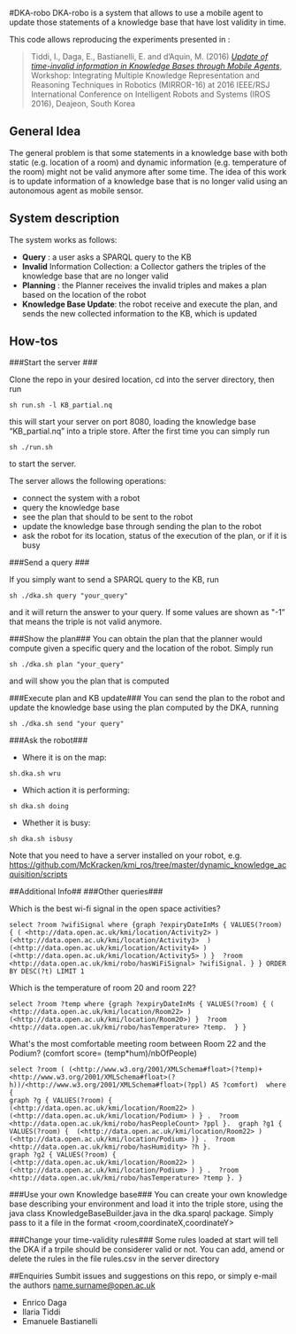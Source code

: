 #DKA-robo
DKA-robo is a system that allows to use a mobile agent to update those statements of a knowledge base that have lost validity in time.

This code allows reproducing the experiments presented in : 
> Tiddi, I., Daga, E., Bastianelli, E. and d’Aquin, M. (2016) [*Update of time-invalid information in Knowledge Bases through Mobile Agents*](http://aass.oru.se/Agora/MIRROR-2016/papers/MIRROR16_paper_2.pdf), Workshop: Integrating Multiple Knowledge Representation and Reasoning Techniques in Robotics (MIRROR-16) at 2016 IEEE/RSJ International Conference on Intelligent Robots and Systems (IROS 2016), Deajeon, South Korea  


## General Idea ##
The general problem is that some statements in a knowledge base with both static (e.g. location of a room) and dynamic information (e.g. temperature of the room) might not be valid anymore after some time. The idea of this work is to update information of a knowledge base that is no longer valid using an autonomous agent as mobile sensor.

## System description ##
The system works as follows:
- **Query** : a user asks a SPARQL query to the KB 
- **Invalid** Information Collection: a Collector gathers the triples of the knowledge base that are no longer valid 
- **Planning** : the Planner receives the invalid triples and makes a plan based on the location of the robot
- **Knowledge Base Update**: the robot receive and execute the plan, and sends the new collected information to the KB, which is updated

## How-tos ##

###Start the server ###

Clone the repo in your desired location, cd into the server directory, then run

```
sh run.sh -l KB_partial.nq
```

this will start your server on port 8080, loading the knowledge base “KB_partial.nq” into a triple store. After the first time you can simply run 

```
sh ./run.sh 
```
to start the server. 

The server allows the following operations:
- connect the system with a robot
- query the knowledge base
- see the plan that should to be sent to the robot
- update the knowledge base through sending the plan to the robot
- ask the robot for its location, status of the execution of the plan, or if it is busy

###Send a query ###

If you simply want to send a SPARQL query to the KB, run
```
sh ./dka.sh query "your_query"
```
and it will return the answer to your query. If some values are shown as "-1” that means the triple is not valid anymore.

###Show the plan###
You can obtain the plan that the planner would compute given a specific query and the location of the robot. Simply run
```
sh ./dka.sh plan "your_query"
```
and will show you  the plan that is computed 

###Execute plan and KB update###
You can send the plan to the robot and update the knowledge base using the plan computed by the DKA, running 
```
sh ./dka.sh send "your query"
```
###Ask the robot###
-  Where it is on the map: 
```
sh.dka.sh wru
```
-  Which action it is performing:
```
sh dka.sh doing
``` 
-  Whether it is busy: 
```
sh dka.sh isbusy
```
Note that you need to have a server installed on your robot, e.g. https://github.com/McKracken/kmi_ros/tree/master/dynamic_knowledge_acquisition/scripts

##Additional Info##
###Other queries###

Which is the best wi-fi signal in the open space activities?
```
select ?room ?wifiSignal where {graph ?expiryDateInMs { VALUES(?room) { ( <http://data.open.ac.uk/kmi/location/Activity2> ) (<http://data.open.ac.uk/kmi/location/Activity3>  )(<http://data.open.ac.uk/kmi/location/Activity4> ) (<http://data.open.ac.uk/kmi/location/Activity5> ) }  ?room <http://data.open.ac.uk/kmi/robo/hasWiFiSignal> ?wifiSignal. } } ORDER BY DESC(?t) LIMIT 1
```

Which is the temperature of room 20 and room 22?
```
select ?room ?temp where {graph ?expiryDateInMs { VALUES(?room) { ( <http://data.open.ac.uk/kmi/location/Room22> ) (<http://data.open.ac.uk/kmi/location/Room20>) }  ?room <http://data.open.ac.uk/kmi/robo/hasTemperature> ?temp.  } }
```
What's the most comfortable meeting room between Room 22 and the Podium? (comfort score= (temp*hum)/nbOfPeople) 
```
select ?room ( (<http://www.w3.org/2001/XMLSchema#float>(?temp)+<http://www.w3.org/2001/XMLSchema#float>(?h))/<http://www.w3.org/2001/XMLSchema#float>(?ppl) AS ?comfort)  where {
graph ?g { VALUES(?room) {  (<http://data.open.ac.uk/kmi/location/Room22> ) (<http://data.open.ac.uk/kmi/location/Podium> ) } .  ?room <http://data.open.ac.uk/kmi/robo/hasPeopleCount> ?ppl }.  graph ?g1 { VALUES(?room) {  (<http://data.open.ac.uk/kmi/location/Room22> ) (<http://data.open.ac.uk/kmi/location/Podium> )} .  ?room <http://data.open.ac.uk/kmi/robo/hasHumidity> ?h }.
graph ?g2 { VALUES(?room) {  (<http://data.open.ac.uk/kmi/location/Room22> ) (<http://data.open.ac.uk/kmi/location/Podium> ) } .  ?room <http://data.open.ac.uk/kmi/robo/hasTemperature> ?temp }. }
```

###Use your own Knowledge base###
You can create your own knowledge base describing your environment and load it into the triple store, using the java class KnowledgeBaseBuilder.java in the dka.sparql package. Simply pass to it a file in the format  <room,coordinateX,coordinateY>

###Change your time-validity rules###
Some rules loaded at start will tell the DKA if a trpile should be considerer valid or not. You can add, amend or delete the rules in the file rules.csv in the server directory

##Enquiries
Sumbit issues and suggestions on this repo, or simply e-mail the authors name.surname@open.ac.uk
- Enrico Daga
- Ilaria Tiddi
- Emanuele Bastianelli
